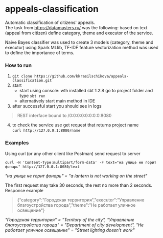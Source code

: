 # appeals-classification
Automatic classification of citizens' appeals.  
The task from https://datamasters.ru/ was the following: based on text (appeal from citizen) define category, theme and executor of the service.

Naive Bayes classifier was used to create 3 models (category, theme and executor) using Spark MLlib, TF-IDF feature vectorization method was used to define the importance of terms.

### How to run
1) `git clone https://github.com/kkrasilschikova/appeals-classification.git`
2) start
    - start using console: wth installed sbt 1.2.8 go to project folder and type `sbt run`
    - alternatively start main method in IDE
3) after successful start you should see in logs  
> REST interface bound to /0:0:0:0:0:0:0:0:8080
4) to check the service use get request that returns project name   
`curl http://127.0.0.1:8080/name`

### Examples
Using curl (or any other client like Postman) send request to server  

`curl -H 'Content-Type:multipart/form-data' -F text="на улице не горит фонарь" http://127.0.0.1:8080/text`  

*"на улице не горит фонарь" = "a lantern is not working on the street"*  

The first request may take 30 seconds, the rest no more than 2 seconds.  
Response example
> {"category":"Городская территория","executor":"Управление благоустройства города","theme":"Не работает уличное освещение"}  

*"Городская территория" = "Territory of the city", "Управление благоустройства города" = "Department of city development", "Не работает уличное освещение" = "Street lighting doesn't work"*